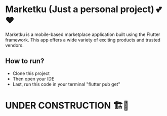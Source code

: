 # Marketku (Just a personal project) 💕❤️

Marketku is a mobile-based marketplace application built using the Flutter framework. This app offers a wide variety of exciting products and trusted vendors.

## How to run?
- Clone this project
- Then open your IDE
- Last, run this code in your terminal "flutter pub get"

# UNDER CONSTRUCTION 🏗️🚧
